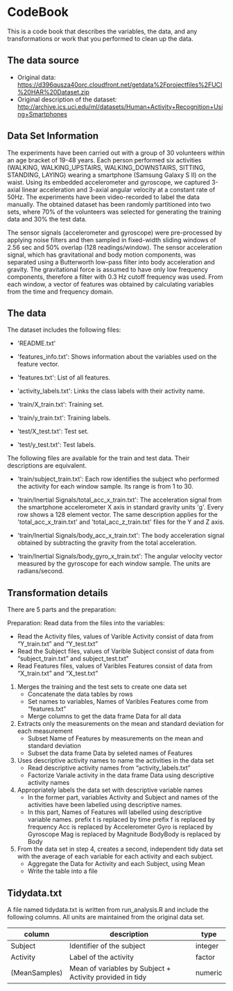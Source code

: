 # CodeBook

This is a code book that describes the variables, the data, and any transformations or work that you performed to clean up the data.

## The data source

* Original data: https://d396qusza40orc.cloudfront.net/getdata%2Fprojectfiles%2FUCI%20HAR%20Dataset.zip
* Original description of the dataset: http://archive.ics.uci.edu/ml/datasets/Human+Activity+Recognition+Using+Smartphones

## Data Set Information

The experiments have been carried out with a group of 30 volunteers within an age bracket of 19-48 years. Each person performed six activities (WALKING, WALKING_UPSTAIRS, WALKING_DOWNSTAIRS, SITTING, STANDING, LAYING) wearing a smartphone (Samsung Galaxy S II) on the waist. Using its embedded accelerometer and gyroscope, we captured 3-axial linear acceleration and 3-axial angular velocity at a constant rate of 50Hz. The experiments have been video-recorded to label the data manually. The obtained dataset has been randomly partitioned into two sets, where 70% of the volunteers was selected for generating the training data and 30% the test data.

The sensor signals (accelerometer and gyroscope) were pre-processed by applying noise filters and then sampled in fixed-width sliding windows of 2.56 sec and 50% overlap (128 readings/window). The sensor acceleration signal, which has gravitational and body motion components, was separated using a Butterworth low-pass filter into body acceleration and gravity. The gravitational force is assumed to have only low frequency components, therefore a filter with 0.3 Hz cutoff frequency was used. From each window, a vector of features was obtained by calculating variables from the time and frequency domain.

## The data

The dataset includes the following files:

- 'README.txt'

- 'features_info.txt': Shows information about the variables used on the feature vector.

- 'features.txt': List of all features.

- 'activity_labels.txt': Links the class labels with their activity name.

- 'train/X_train.txt': Training set.

- 'train/y_train.txt': Training labels.

- 'test/X_test.txt': Test set.

- 'test/y_test.txt': Test labels.

The following files are available for the train and test data. Their descriptions are equivalent.

- 'train/subject_train.txt': Each row identifies the subject who performed the activity for each window sample. Its range is from 1 to 30.

- 'train/Inertial Signals/total_acc_x_train.txt': The acceleration signal from the smartphone accelerometer X axis in standard gravity units 'g'. Every row shows a 128 element vector. The same description applies for the 'total_acc_x_train.txt' and 'total_acc_z_train.txt' files for the Y and Z axis.

- 'train/Inertial Signals/body_acc_x_train.txt': The body acceleration signal obtained by subtracting the gravity from the total acceleration.

- 'train/Inertial Signals/body_gyro_x_train.txt': The angular velocity vector measured by the gyroscope for each window sample. The units are radians/second.


## Transformation details

There are 5 parts and the preparation:

Preparation: Read data from the files into the variables: 
- Read the Activity files, values of Varible Activity consist of data from “Y_train.txt” and “Y_test.txt”
- Read the Subject files, values of Varible Subject consist of data from “subject_train.txt” and subject_test.txt"
- Read Features files, values of Varibles Features consist of data from “X_train.txt” and “X_test.txt”
 
1. Merges the training and the test sets to create one data set
     - Concatenate the data tables by rows
     - Set names to variables, Names of Varibles Features come from “features.txt”
     - Merge columns to get the data frame Data for all data
2. Extracts only the measurements on the mean and standard deviation for each measurement
     - Subset Name of Features by measurements on the mean and standard deviation
     - Subset the data frame Data by seleted names of Features
3. Uses descriptive activity names to name the activities in the data set
     - Read descriptive activity names from “activity_labels.txt”
     - Factorize Variale activity in the data frame Data using descriptive activity names
4. Appropriately labels the data set with descriptive variable names
     - In the former part, variables Activity and Subject and names of the activities have been labelled using descriptive names.
     - In this part, Names of Features will labelled using descriptive variable names.
     prefix t is replaced by time
     prefix f is replaced by frequency
     Acc is replaced by Accelerometer
     Gyro is replaced by Gyroscope
     Mag is replaced by Magnitude
     BodyBody is replaced by Body
5. From the data set in step 4, creates a second, independent tidy data set with the average of each variable for each activity and each subject.
     - Aggregate the Data for Activity and each Subject, using Mean
     - Write the table into a file
 
## Tidydata.txt

A file named tidydata.txt is written from run_analysis.R and include the following columns.  All units are maintained from the original data set.

| column       | description                                              | type    |
| ------------ | -------------------------------------------------------- | ------- |
| Subject      | Identifier of the subject                                | integer |
| Activity     | Label of the activity                                    | factor  |
| (MeanSamples)| Mean of variables by Subject + Activity provided in tidy | numeric |
